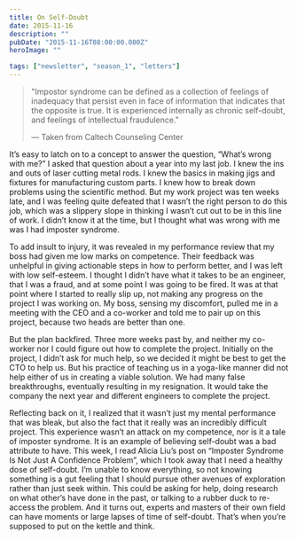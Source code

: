 ```yaml
---
title: On Self-Doubt
date: 2015-11-16
description: ""
pubDate: "2015-11-16T08:00:00.000Z"
heroImage: ""

tags: ["newsletter", "season_1", "letters"]
---
```




> "Impostor syndrome can be defined as a collection of feelings of inadequacy that persist even in face of information that indicates that the opposite is true. It is experienced internally as chronic self-doubt, and feelings of intellectual fraudulence."
>
> — Taken from Caltech Counseling Center


It’s easy to latch on to a concept to answer the question, “What’s wrong with me?” I asked that question about a year into my last job. I knew the ins and outs of laser cutting metal rods. I knew the basics in making jigs and fixtures for manufacturing custom parts. I knew how to break down problems using the scientific method. But my work project was ten weeks late, and I was feeling quite defeated that I wasn’t the right person to do this job, which was a slippery slope in thinking I wasn’t cut out to be in this line of work. I didn’t know it at the time, but I thought what was wrong with me was I had imposter syndrome.

To add insult to injury, it was revealed in my performance review that my boss had given me low marks on competence. Their feedback was unhelpful in giving actionable steps in how to perform better, and I was left with low self-esteem. I thought I didn’t have what it takes to be an engineer, that I was a fraud, and at some point I was going to be fired. It was at that point where I started to really slip up, not making any progress on the project I was working on. My boss, sensing my discomfort, pulled me in a meeting with the CEO and a co-worker and told me to pair up on this project, because two heads are better than one.

But the plan backfired. Three more weeks past by, and neither my co-worker nor I could figure out how to complete the project. Initially on the project, I didn’t ask for much help, so we decided it might be best to get the CTO to help us. But his practice of teaching us in a yoga-like manner did not help either of us in creating a viable solution. We had many false breakthroughs, eventually resulting in my resignation. It would take the company the next year and different engineers to complete the project.

Reflecting back on it, I realized that it wasn’t just my mental performance that was bleak, but also the fact that it really was an incredibly difficult project. This experience wasn’t an attack on my competence, nor is it a tale of imposter syndrome. It is an example of believing self-doubt was a bad attribute to have. This week, I read Alicia Liu’s post on “Imposter Syndrome Is Not Just A Confidence Problem”, which I took away that I need a healthy dose of self-doubt. I’m unable to know everything, so not knowing something is a gut feeling that I should pursue other avenues of exploration rather than just seek within. This could be asking for help, doing research on what other’s have done in the past, or talking to a rubber duck to re-access the problem. And it turns out, experts and masters of their own field can have moments or large lapses of time of self-doubt. That’s when you’re supposed to put on the kettle and think.
